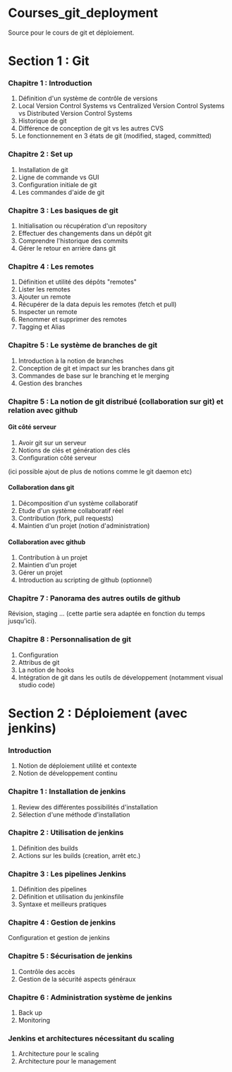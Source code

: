 # Courses_git_deployment
Source pour le cours de git et déploiement.

# Section 1 : Git

### Chapitre 1 : Introduction

1) Définition d'un système de contrôle de versions
2) Local Version Control Systems vs Centralized Version Control Systems vs Distributed Version Control Systems
3) Historique de git
4) Différence de conception de git vs les autres CVS
5) Le fonctionnement en 3 états de git (modified, staged, committed)

### Chapitre 2 : Set up 

1) Installation de git 
2) Ligne de commande vs GUI 
3) Configuration initiale de git
4) Les commandes d'aide de git

### Chapitre 3 : Les basiques de git

1) Initialisation ou récupération d'un repository
2) Effectuer des changements dans un dépôt git
3) Comprendre l'historique des commits
4) Gérer le retour en arrière dans git

### Chapitre 4 : Les remotes

1) Définition et utilité des dépôts "remotes"
2) Lister les remotes
3) Ajouter un remote
4) Récupérer de la data depuis les remotes (fetch et pull) 
5) Inspecter un remote 
6) Renommer et supprimer des remotes
7) Tagging et Alias

### Chapitre 5 : Le système de branches de git 

1) Introduction à la notion de branches
2) Conception de git et impact sur les branches dans git
3) Commandes de base sur le branching et le merging
4) Gestion des branches

### Chapitre 5 : La notion de git distribué (collaboration sur git) et relation avec github

#### Git côté serveur

1) Avoir git sur un serveur
2) Notions de clés et génération des clés
3) Configuration côté serveur

(ici possible ajout de plus de notions comme le git daemon etc)

#### Collaboration dans git

1) Décomposition d'un système collaboratif 
2) Etude d'un système collaboratif réel
3) Contribution (fork, pull requests)
4) Maintien d'un projet (notion d'administration)

#### Collaboration avec github

1) Contribution à un projet
2) Maintien d'un projet 
3) Gérer un projet
4) Introduction au scripting de github (optionnel)

### Chapitre 7 : Panorama des autres outils de github

Révision, staging ...
(cette partie sera adaptée en fonction du temps jusqu'ici). 

### Chapitre 8 : Personnalisation de git 

1) Configuration
2) Attribus de git
3) La notion de hooks
4) Intégration de git dans les outils de développement (notamment visual studio code)

# Section 2 : Déploiement (avec jenkins)

### Introduction

1) Notion de déploiement utilité et contexte
2) Notion de développement continu

### Chapitre 1 : Installation de jenkins 

1) Review des différentes possibilités d'installation
2) Sélection d'une méthode d'installation

### Chapitre 2 : Utilisation de jenkins

1) Définition des builds
2) Actions sur les builds (creation, arrêt etc.)

### Chapitre 3 : Les pipelines Jenkins

1) Définition des pipelines
2) Définition et utilisation du jenkinsfile
3) Syntaxe et meilleurs pratiques

### Chapitre 4 : Gestion de jenkins

Configuration et gestion de jenkins

### Chapitre 5 : Sécurisation de jenkins

1) Contrôle des accès 
2) Gestion de la sécurité aspects généraux

### Chapitre 6 : Administration système de jenkins

1) Back up 
2) Monitoring

### Jenkins et architectures nécessitant du scaling

1) Architecture pour le scaling
2) Architecture pour le management

